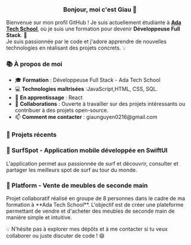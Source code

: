 <div align="center">
  <h3>Bonjour, moi c'est Giau 👋</h3>
</div>

Bienvenue sur mon profil GitHub ! Je suis actuellement étudiante à [**Ada Tech School**](https://adatechschool.fr/), où je suis une formation pour devenir **Développeuse Full Stack**. 🚀  
Je suis passionnée par le code et j'adore apprendre de nouvelles technologies en réalisant des projets concrets. 💡  

<h3> 📚 À propos de moi</h3> 
<ul>
 <li>🎓 <strong>Formation</strong> : Développeuse Full Stack - Ada Tech School </li>
 <li>💻 <strong>Technologies maîtrisées</strong> :JavaScript,HTML, CSS, SQL. </li>
 <li>🌱 <strong>En apprentissage</strong> :  React </li>
 <li>🤝 <strong>Collaborations</strong> : Ouverte à travailler sur des projets intéressants ou contribuer à des projets open-source.</li>
 <li>📫 <strong>Comment me contacter</strong> : giaunguyen0216@gmail.com </li>
</ul>

 <h3> 💼 Projets récents</h3>
<h3> 🛒 SurfSpot - Application mobile développée en SwiftUI</h3>
L'application permet aux passionnée de surf et découvrir, consulter et partager les meilleurs spot de surf au tour du monde.
<h3> 🛒 Platform - Vente de meubles de seconde main</h3>  
Projet collaboratif réalisé en groupe de 8 personnes dans le cadre de ma formation à **Ada Tech School**.  
L'objectif est de créer une plateforme permettant de vendre et d'acheter des meubles de seconde main de manière simple et intuitive.

💡 N’hésite pas à explorer mes dépôts et à me contacter si tu veux collaborer ou juste discuter de code ! 😄
